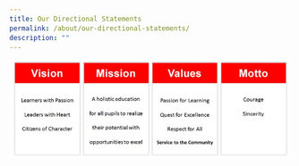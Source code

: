 ```yaml
---
title: Our Directional Statements
permalink: /about/our-directional-statements/
description: ""
---
```

<img src="/images/mission%20(edited).jpg">